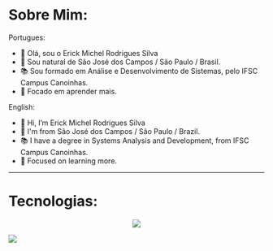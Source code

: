 # Sobre Mim:
Portugues:
- 👋 Olá, sou o Erick Michel Rodrigues Silva
- 🏡 Sou natural de São José dos Campos / São Paulo / Brasil.
- 📚 Sou formado em Análise e Desenvolvimento de Sistemas, pelo IFSC Campus Canoinhas.
- 💾 Focado em aprender mais.

English:
- 👋 Hi, I’m Erick Michel Rodrigues Silva
- 🏡 I'm from São José dos Campos / São Paulo / Brazil.
- 📚 I have a degree in Systems Analysis and Development, from IFSC Campus Canoinhas.
- 💾 Focused on learning more.

----

# Tecnologias:
<p align="center">
  <a href="https://skillicons.dev">
    <img src="https://skillicons.dev/icons?i=java,spring,angular,typescript,html,css,aws,python,git,docker" />
  </a>
</p>

[![](https://visitcount.itsvg.in/api?id=michel172002&label=Profile%20Views&color=0&icon=6&pretty=true)](https://visitcount.itsvg.in)
  
